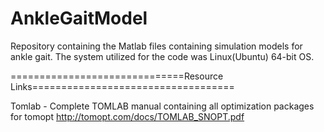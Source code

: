 AnkleGaitModel
==============

Repository containing the Matlab files containing simulation models for ankle gait. The system utilized for the code was Linux(Ubuntu) 64-bit OS.

==============================Resource Links===================================

Tomlab - Complete TOMLAB manual containing all optimization packages for tomopt
http://tomopt.com/docs/TOMLAB_SNOPT.pdf
